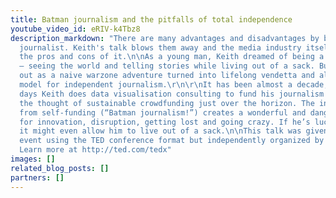 ```yaml
---
title: Batman journalism and the pitfalls of total independence
youtube_video_id: eRIV-k4Tbz8
description_markdown: "There are many advantages and disadvantages by being an independent
  journalist. Keith's talk blows them away and the media industry itself by showcasing
  the pros and cons of it.\n\nAs a young man, Keith dreamed of being a hobo-journalist
  – seeing the world and telling stories while living out of a sack. But what started
  out as a naive warzone adventure turned into lifelong vendetta and alternative funding
  model for independent journalism.\r\n\r\nIt has been almost a decade, and these
  days Keith does data visualisation consulting to fund his journalism projects, with
  the thought of sustainable crowdfunding just over the horizon. The independence
  from self-funding (“Batman journalism!”) creates a wonderful and dangerous space
  for innovation, disruption, getting lost and going crazy. If he’s lucky, one day,
  it might even allow him to live out of a sack.\n\nThis talk was given at a TEDx
  event using the TED conference format but independently organized by a local community.
  Learn more at http://ted.com/tedx"
images: []
related_blog_posts: []
partners: []
---
```

